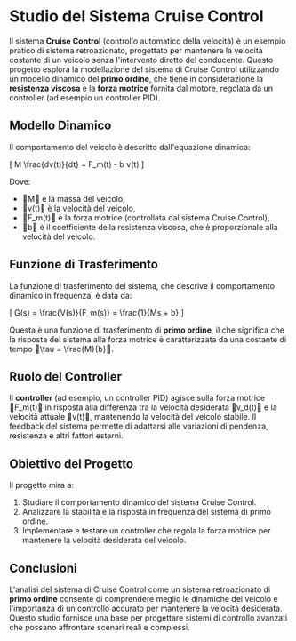 # Studio del Sistema Cruise Control

Il sistema **Cruise Control** (controllo automatico della velocità) è un esempio pratico di sistema retroazionato, progettato per mantenere la velocità costante di un veicolo senza l'intervento diretto del conducente. Questo progetto esplora la modellazione del sistema di Cruise Control utilizzando un modello dinamico del **primo ordine**, che tiene in considerazione la **resistenza viscosa** e la **forza motrice** fornita dal motore, regolata da un controller (ad esempio un controller PID).

## Modello Dinamico

Il comportamento del veicolo è descritto dall'equazione dinamica:

\[
M \frac{dv(t)}{dt} = F_m(t) - b v(t)
\]

Dove:
- M è la massa del veicolo,
- v(t) è la velocità del veicolo,
- F_m(t) è la forza motrice (controllata dal sistema Cruise Control),
- b è il coefficiente della resistenza viscosa, che è proporzionale alla velocità del veicolo.

## Funzione di Trasferimento

La funzione di trasferimento del sistema, che descrive il comportamento dinamico in frequenza, è data da:

\[
G(s) = \frac{V(s)}{F_m(s)} = \frac{1}{Ms + b}
\]

Questa è una funzione di trasferimento di **primo ordine**, il che significa che la risposta del sistema alla forza motrice è caratterizzata da una costante di tempo \tau = \frac{M}{b}.

## Ruolo del Controller

Il **controller** (ad esempio, un controller PID) agisce sulla forza motrice F_m(t) in risposta alla differenza tra la velocità desiderata v_d(t) e la velocità attuale v(t), mantenendo la velocità del veicolo stabile. Il feedback del sistema permette di adattarsi alle variazioni di pendenza, resistenza e altri fattori esterni.

## Obiettivo del Progetto

Il progetto mira a:
1. Studiare il comportamento dinamico del sistema Cruise Control.
2. Analizzare la stabilità e la risposta in frequenza del sistema di primo ordine.
3. Implementare e testare un controller che regola la forza motrice per mantenere la velocità desiderata del veicolo.

## Conclusioni

L'analisi del sistema di Cruise Control come un sistema retroazionato di **primo ordine** consente di comprendere meglio le dinamiche del veicolo e l'importanza di un controllo accurato per mantenere la velocità desiderata. Questo studio fornisce una base per progettare sistemi di controllo avanzati che possano affrontare scenari reali e complessi.